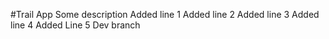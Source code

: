 #Trail App
Some description
Added line 1
Added line 2
Added line 3
Added line 4
Added Line 5
Dev branch
